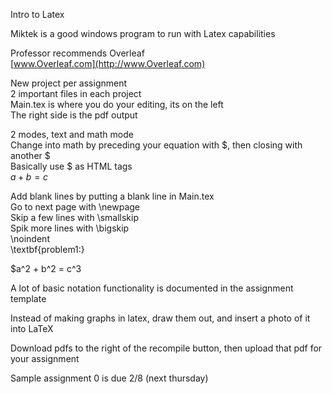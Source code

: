 Intro to Latex
 
Miktek is a good windows program to run with Latex capabilities
 
Professor recommends Overleaf  
[www.Overleaf.com](http://www.Overleaf.com)
 
New project per assignment  
2 important files in each project  
Main.tex is where you do your editing, its on the left  
The right side is the pdf output
 
2 modes, text and math mode  
Change into math by preceding your equation with $, then closing with another $  
Basically use $ as HTML tags  
$a+b=c$
 
Add blank lines by putting a blank line in Main.tex  
Go to next page with \newpage  
Skip a few lines with \smallskip  
Spik more lines with \bigskip  
\noindent  
\textbf{problem1:}
 
$a^2 + b^2 = c^3
 
A lot of basic notation functionality is documented in the assignment template
 
Instead of making graphs in latex, draw them out, and insert a photo of it into LaTeX
 
Download pdfs to the right of the recompile button, then upload that pdf for your assignment
 
Sample assignment 0 is due 2/8 (next thursday)